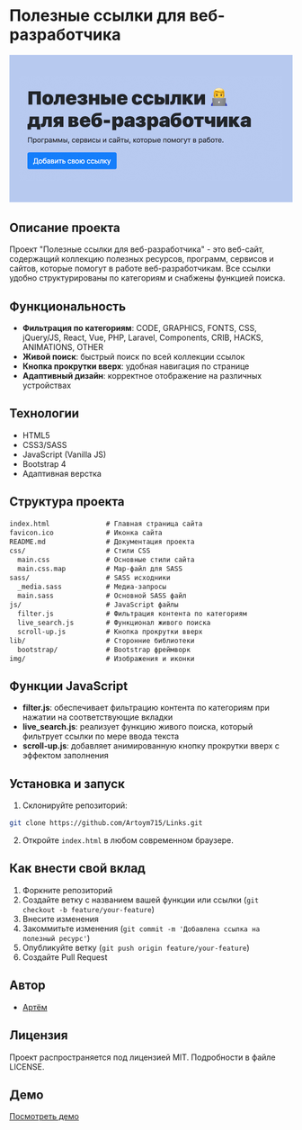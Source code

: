 # Полезные ссылки для веб-разработчика

[![Предпросмотр сайта](img/preview.jpg)](https://artoym715.github.io/Links/)

## Описание проекта
Проект "Полезные ссылки для веб-разработчика" - это веб-сайт, содержащий коллекцию полезных ресурсов, программ, сервисов и сайтов, которые помогут в работе веб-разработчикам. Все ссылки удобно структурированы по категориям и снабжены функцией поиска.

## Функциональность
- **Фильтрация по категориям**: CODE, GRAPHICS, FONTS, CSS, jQuery/JS, React, Vue, PHP, Laravel, Components, CRIB, HACKS, ANIMATIONS, OTHER
- **Живой поиск**: быстрый поиск по всей коллекции ссылок
- **Кнопка прокрутки вверх**: удобная навигация по странице
- **Адаптивный дизайн**: корректное отображение на различных устройствах

## Технологии
- HTML5
- CSS3/SASS
- JavaScript (Vanilla JS)
- Bootstrap 4
- Адаптивная верстка

## Структура проекта
```
index.html              # Главная страница сайта
favicon.ico             # Иконка сайта
README.md               # Документация проекта
css/                    # Стили CSS
  main.css              # Основные стили сайта
  main.css.map          # Map-файл для SASS
sass/                   # SASS исходники
  _media.sass           # Медиа-запросы
  main.sass             # Основной SASS файл
js/                     # JavaScript файлы
  filter.js             # Фильтрация контента по категориям
  live_search.js        # Функционал живого поиска
  scroll-up.js          # Кнопка прокрутки вверх
lib/                    # Сторонние библиотеки
  bootstrap/            # Bootstrap фреймворк
img/                    # Изображения и иконки
```

## Функции JavaScript
- **filter.js**: обеспечивает фильтрацию контента по категориям при нажатии на соответствующие вкладки
- **live_search.js**: реализует функцию живого поиска, который фильтрует ссылки по мере ввода текста
- **scroll-up.js**: добавляет анимированную кнопку прокрутки вверх с эффектом заполнения

## Установка и запуск
1. Склонируйте репозиторий:
```bash
git clone https://github.com/Artoym715/Links.git
```
2. Откройте `index.html` в любом современном браузере.

## Как внести свой вклад
1. Форкните репозиторий
2. Создайте ветку с названием вашей функции или ссылки (`git checkout -b feature/your-feature`)
3. Внесите изменения
4. Закоммитьте изменения (`git commit -m 'Добавлена ссылка на полезный ресурс'`)
5. Опубликуйте ветку (`git push origin feature/your-feature`)
6. Создайте Pull Request

## Автор
- [Артём](https://github.com/Artoym715)

## Лицензия
Проект распространяется под лицензией MIT. Подробности в файле LICENSE.

## Демо
[Посмотреть демо](https://artoym715.github.io/Links/)
